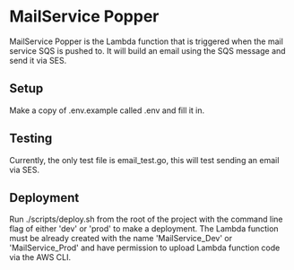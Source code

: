 # MailService Popper

MailService Popper is the Lambda function that is triggered when the mail service SQS is pushed to. It will
build an email using the SQS message and send it via SES.

## Setup
Make a copy of .env.example called .env and fill it in.

## Testing
Currently, the only test file is email_test.go, this will test sending an email via SES.

## Deployment
Run ./scripts/deploy.sh from the root of the project with the command line flag of either 'dev' or 'prod' to make a deployment.
The Lambda function must be already created with the name 'MailService_Dev' or 'MailService_Prod' and have permission to upload
Lambda function code via the AWS CLI.
